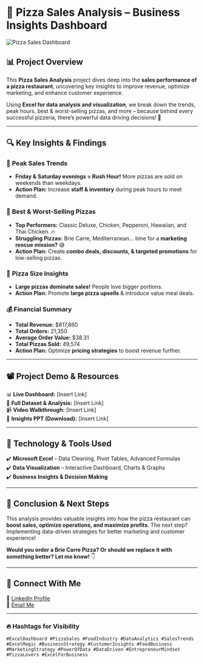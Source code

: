# 🍕 Pizza Sales Analysis – Business Insights Dashboard  

![Pizza Sales Dashboard](Insert_Image_Link_Here)  

## 📊 Project Overview  

This **Pizza Sales Analysis** project dives deep into the **sales performance of a pizza restaurant**, uncovering key insights to improve revenue, optimize marketing, and enhance customer experience.  

Using **Excel for data analysis and visualization**, we break down the trends, peak hours, best & worst-selling pizzas, and more – because behind every successful pizzeria, there’s powerful data driving decisions! 🚀  

---

## 🔍 **Key Insights & Findings**  

### 📅 **Peak Sales Trends**  
- **Friday & Saturday evenings = Rush Hour!** More pizzas are sold on weekends than weekdays.  
- **Action Plan:** Increase **staff & inventory** during peak hours to meet demand.  

### 🍕 **Best & Worst-Selling Pizzas**  
- **Top Performers:** Classic Deluxe, Chicken, Pepperoni, Hawaiian, and Thai Chicken. 🔥  
- **Struggling Pizzas:** Brie Carre, Mediterranean… time for a **marketing rescue mission?** 😅  
- **Action Plan:** Create **combo deals, discounts, & targeted promotions** for low-selling pizzas.  

### 📏 **Pizza Size Insights**  
- **Large pizzas dominate sales!** People love bigger portions.  
- **Action Plan:** Promote **large pizza upsells** & introduce value meal deals.  

### 💰 **Financial Summary**  
- **Total Revenue:** $817,860  
- **Total Orders:** 21,350  
- **Average Order Value:** $38.31  
- **Total Pizzas Sold:** 49,574  
- **Action Plan:** Optimize **pricing strategies** to boost revenue further.  

---

## 📽️ **Project Demo & Resources**  

📊 **Live Dashboard:** [Insert Link]  
📂 **Full Dataset & Analysis:** [Insert Link]  
📹 **Video Walkthrough:** [Insert Link]  
📜 **Insights PPT (Download):** [Insert Link]  

---

## 🚀 **Technology & Tools Used**  
✔️ **Microsoft Excel** – Data Cleaning, Pivot Tables, Advanced Formulas  
✔️ **Data Visualization** – Interactive Dashboard, Charts & Graphs  
✔️ **Business Insights & Decision Making**  

---

## 📌 **Conclusion & Next Steps**  
This analysis provides valuable insights into how the pizza restaurant can **boost sales, optimize operations, and maximize profits**. The next step? Implementing data-driven strategies for better marketing and customer experience!  

**Would you order a Brie Carre Pizza? Or should we replace it with something better? Let me know!** 👇  

---

## 🔗 **Connect With Me**  
💼 [LinkedIn Profile]((https://www.linkedin.com/in/anurag-mishra-b17051288/))   
📧 [Email Me](anuragmishrably800@gmail.com)  

---

### 🔥 **Hashtags for Visibility**  

`#ExcelDashboard #PizzaSales #FoodIndustry #DataAnalytics #SalesTrends #ExcelMagic #BusinessStrategy #CustomerInsights #FoodBusiness #MarketingStrategy #PowerOfData #DataDriven #EntrepreneurMindset #PizzaLovers #ExcelForBusiness`  
